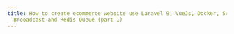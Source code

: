 ```yaml
---
title: How to create ecommerce website use Laravel 9, VueJs, Docker, Supervisord,
  Brooadcast and Redis Queue (part 1)
---
```


